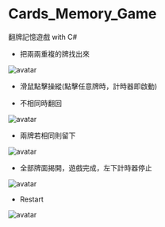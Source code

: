 # Cards_Memory_Game
翻牌記憶遊戲 with C#
- 把兩兩重複的牌找出來

![avatar](https://upload.cc/i1/2020/10/22/hTuJ2l.png)

- 滑鼠點擊操縱(點擊任意牌時，計時器即啟動)

- 不相同時翻回

![avatar](https://upload.cc/i1/2020/10/22/OFMCUi.png)

- 兩牌若相同則留下

![avatar](https://upload.cc/i1/2020/10/22/wTD6Ih.png)

- 全部牌面揭開，遊戲完成，左下計時器停止

![avatar](https://upload.cc/i1/2020/10/22/57KXvr.png)

- Restart

![avatar](https://upload.cc/i1/2020/10/22/5jpMuC.png)
